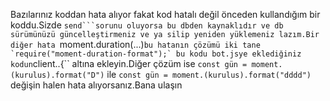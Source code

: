 Bazılarınız koddan hata alıyor fakat kod hatalı değil önceden kullandığım bir koddu.Sizde ``send```sorunu oluyorsa bu dbden kaynaklıdır ve
db sürümünüzü güncelleştirmeniz ve ya silip yeniden yüklemeniz lazım.Bir diğer hata ``moment.duration(...)`` bu hatanın çözümü iki tane `require("moment-duration-format");`
bu kodu bot.jsye eklediğiniz kodun ``client..{`` altına ekleyin.Diğer çözüm ise `const gün = moment.(kurulus).format("D")` ile `const gün = moment.(kurulus).format("dddd")`
değişin halen hata alıyorsanız.Bana ulaşın
